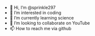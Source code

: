 - 👋 Hi, I’m @sprinkle297
- 👀 I’m interested in coding
- 🌱 I’m currently learning science
- 💞️ I’m looking to collaborate on YouTube
- 📫 How to reach me via github

<!README.md
sprinkle297/sprinkle297 is a ✨ special ✨ repository because its `README.md` (this file) appears on your GitHub profile.
You can click the Preview link to take a look at your changes.
sprinkle297>
